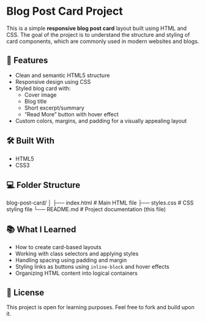 # Blog Post Card Project

This is a simple **responsive blog post card** layout built using HTML and CSS. The goal of the project is to understand the structure and styling of card components, which are commonly used in modern websites and blogs.

## 🚀 Features

- Clean and semantic HTML5 structure
- Responsive design using CSS
- Styled blog card with:
  - Cover image
  - Blog title
  - Short excerpt/summary
  - “Read More” button with hover effect
- Custom colors, margins, and padding for a visually appealing layout

## 🛠️ Built With

- HTML5
- CSS3

## 💻 Folder Structure

blog-post-card/
│
├── index.html # Main HTML file
├── styles.css # CSS styling file
└── README.md # Project documentation (this file)

## 📚 What I Learned

- How to create card-based layouts
- Working with class selectors and applying styles
- Handling spacing using padding and margin
- Styling links as buttons using `inline-block` and hover effects
- Organizing HTML content into logical containers

## 📄 License

This project is open for learning purposes. Feel free to fork and build upon it.
